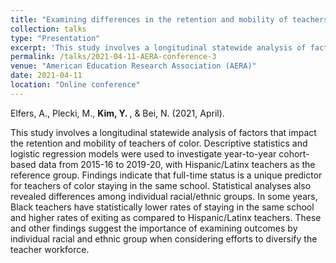```yaml
---
title: "Examining differences in the retention and mobility of teachers of color by racial/ethnic group"
collection: talks
type: "Presentation"
excerpt: 'This study involves a longitudinal statewide analysis of factors that impact the retention and mobility of teachers of color.'
permalink: /talks/2021-04-11-AERA-conference-3
venue: "American Education Research Association (AERA)"
date: 2021-04-11
location: "Online conference"
---
```


Elfers, A., Plecki, M., <b> Kim, Y. </b>, & Bei, N. (2021, April). 

This study involves a longitudinal statewide analysis of factors that impact the retention and mobility of teachers of color. Descriptive statistics and logistic regression models were used to investigate year-to-year cohort-based data from 2015-16 to 2019-20, with Hispanic/Latinx teachers as the reference group. Findings indicate that full-time status is a unique predictor for teachers of color staying in the same school. Statistical analyses also revealed differences among individual racial/ethnic groups. In some years, Black teachers have statistically lower rates of staying in the same school and higher rates of exiting as compared to Hispanic/Latinx teachers. These and other findings suggest the importance of examining outcomes by individual racial and ethnic group when considering efforts to diversify the teacher workforce.